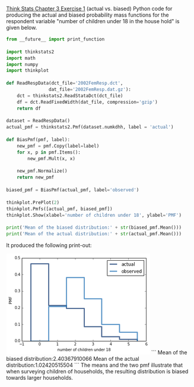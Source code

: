 [Think Stats Chapter 3 Exercise 1](http://greenteapress.com/thinkstats2/html/thinkstats2004.html#toc31) (actual vs. biased)
Python code for producing the actual and biased probability mass functions for the respondent variable "number of children under 18 in the house hold" is given below.
```python
from __future__ import print_function

import thinkstats2
import math
import numpy
import thinkplot

def ReadRespData(dct_file='2002FemResp.dct',
                dat_file='2002FemResp.dat.gz'):
    dct = thinkstats2.ReadStataDct(dct_file)
    df = dct.ReadFixedWidth(dat_file, compression='gzip')
    return df
    
dataset = ReadRespData()
actual_pmf = thinkstats2.Pmf(dataset.numkdhh, label = 'actual')

def BiasPmf(pmf, label):
    new_pmf = pmf.Copy(label=label)
    for x, p in pmf.Items():
        new_pmf.Mult(x, x)
        
    new_pmf.Normalize()
    return new_pmf

biased_pmf = BiasPmf(actual_pmf, label='observed')

thinkplot.PrePlot(2)
thinkplot.Pmfs([actual_pmf, biased_pmf])
thinkplot.Show(xlabel='number of children under 18', ylabel='PMF')

print('Mean of the biased distribution:' + str(biased_pmf.Mean()))
print('Mean of the actual distribution:' + str(actual_pmf.Mean()))
```
It produced the following print-out:  

<img src="Ex31.png" title="Ex31"/>
```
Mean of the biased distribution:2.40367910066
Mean of the actual distribution:1.02420515504
```
The means and the two pmf illustrate that when surveying children of households, the resulting distribution is biased towards larger households.
